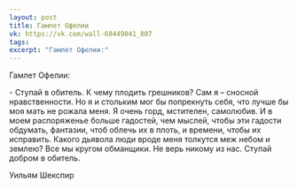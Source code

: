 ```yaml
---
layout: post
title: Гамлет Офелии
vk: https://vk.com/wall-60449041_807
tags: 
excerpt: "Гамлет Офелии:"
---
```

Гамлет Офелии:

\- Ступай в обитель. К чему плодить грешников? Сам я – сносной нравственности. Но я и стольким мог бы попрекнуть себя, что лучше бы моя мать не рожала меня. Я очень горд, мстителен, самолюбив. И в моем распоряженье больше гадостей, чем мыслей, чтобы эти гадости обдумать, фантазии, чтоб облечь их в плоть, и времени, чтобы их исправить. Какого дьявола люди вроде меня толкутся меж небом и землею? Все мы кругом обманщики. Не верь никому из нас. Ступай добром в обитель.

Уильям Шекспир
